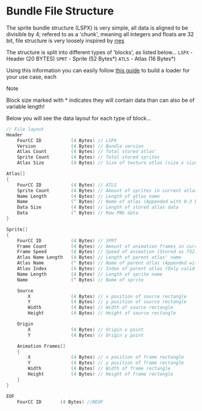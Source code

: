 # Bundle File Structure

The sprite bundle structure (LSPX) is very simple, all data is aligned to be divisible by 4; refered to as a 'chunk', meaning all integers and floats are 32 bit, file structure is very loosely inspired by [rres](https://github.com/raysan5/rres)

The structure is split into different types of 'blocks', as listed below...
`LSPX` - Header (20 BYTES)
`SPRT` - Sprite (52 Bytes*)
`ATLS` - Atlas (16 Bytes*)

Using this information you can easily follow [this guide](/docs/make-loader.md) to build a loader for your use case, each

> [!NOTE]
> Block size marked with * indicates they will contain data than can also be of variable length!

Below you will see the data layout for each type of block...

```c
// File layout
Header
    FourCC ID           (4 Bytes) // LSPX
    Version             (4 Bytes) // Bundle version
    Atlas Count         (4 Bytes) // Total stored atlas'
    Sprite Count        (4 Bytes) // Total stored sprites
    Atlas Size          (4 Bytes) // Size of texture atlas (size x size)

Atlas[]
{
    FourCC ID           (4 Bytes) // ATLS
    Sprite Count        (4 Bytes) // Amount of sprites in current atlas
    Name Length         (4 Bytes) // Length of atlas name
    Name                (^ Bytes) // Name of atlas (Appended with 0-3 bytes of padding)
    Data Size           (4 Bytes) // Length of stored atlas data
    Data                (^ Bytes) // Raw PNG data
}

Sprite[]
{
    FourCC ID           (4 Bytes) // SPRT
    Frame Count         (4 Bytes) // Amount of animation frames in current sprite (Not yet used)
    Frame Speed         (4 Bytes) // Speed of animation (Stored as f32)
    Atlas Name Length   (4 Bytes) // Length of parent atlas' name
    Atlas Name          (^ Bytes) // Name of parent atlas (Appended with 0-3 bytes of padding)
    Atlas Index         (4 Bytes) // Index of parent atlas (Only valid if bundle exported in order)
    Name Length         (4 Bytes) // Length of sprite name
    Name                (^ Bytes) // Name of sprite

    Source
        X               (4 Bytes) // x position of source rectangle
        Y               (4 Bytes) // y position of source rectangle
        Width           (4 Bytes) // Width of source rectangle
        Height          (4 Bytes) // Height of source rectangle

    Origin
        X               (4 Bytes) // Origin x point
        Y               (4 Bytes) // Origin y point

    Animation Frames[]
    {
        X               (4 Bytes) // x position of frame rectangle
        Y               (4 Bytes) // y position of frame rectangle
        Width           (4 Bytes) // Width of frame rectangle
        Height          (4 Bytes) // Height of frame rectangle
    }
}

EOF
    FourCC ID       (4 Bytes) //BEOF
```
